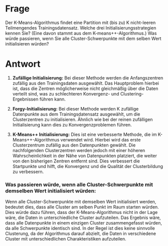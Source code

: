 # Frage
Der K-Means-Algorithmus findet eine Partition mit (bis zu) K nicht-leeren Teilmengendes Trainingsdatensatz. Welche drei Initialisierungsstrategien kennen Sie? (Eine davon stammt aus dem K-means++-Algorithmus.) Was würde passieren, wenn Sie alle Cluster-Schwerpunkte mit dem selben Wert initialisieren würden?

# Antwort
1. **Zufällige Initialisierung:** Bei dieser Methode werden die Anfangszentren zufällig aus den Trainingsdaten ausgewählt. Das Hauptproblem hierbei ist, dass die Zentren möglicherweise nicht gleichmäßig über die Daten verteilt sind, was zu schlechteren Konvergenz- und Clustering-Ergebnissen führen kann.
    
2. **Forgy-Initialisierung:** Bei dieser Methode werden K zufällige Datenpunkte aus dem Trainingsdatensatz ausgewählt, um die Clusterzentren zu initialisieren. Ähnlich wie bei der reinen zufälligen Initialisierung kann dies zu Konvergenzproblemen führen.
    
3. **K-Means++ Initialisierung:** Dies ist eine verbesserte Methode, die im K-Means++-Algorithmus verwendet wird. Hierbei wird das erste Clusterzentrum zufällig aus den Datenpunkten gewählt. Die nachfolgenden Clusterzentren werden jedoch mit einer höheren Wahrscheinlichkeit in der Nähe von Datenpunkten platziert, die weiter von den bisherigen Zentren entfernt sind. Dies verbessert die Startpunkte und hilft, die Konvergenz und die Qualität der Clusterbildung zu verbessern.
    

### Was passieren würde, wenn alle Cluster-Schwerpunkte mit demselben Wert initialisiert würden: 
Wenn alle Cluster-Schwerpunkte mit demselben Wert initialisiert werden, bedeutet dies, dass alle Cluster am selben Punkt im Raum starten würden. Dies würde dazu führen, dass der K-Means-Algorithmus nicht in der Lage wäre, die Daten in unterschiedliche Cluster aufzuteilen. Das Ergebnis wäre, dass alle Datenpunkte in einem einzigen Cluster zusammengefasst würden, da alle Schwerpunkte identisch sind. In der Regel ist dies keine sinnvolle Clusterung, da der Algorithmus darauf abzielt, die Daten in verschiedene Cluster mit unterschiedlichen Charakteristiken aufzuteilen.